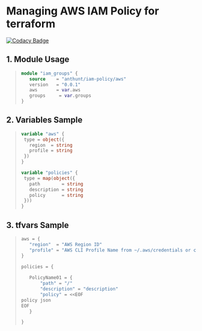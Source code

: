 # Managing AWS IAM Policy for terraform

[![Codacy Badge](https://api.codacy.com/project/badge/Grade/ed8e75d3a1194763b8a67582bbe3495b)](https://app.codacy.com/gh/anthunt/terraform-aws-iam-policy?utm_source=github.com&utm_medium=referral&utm_content=anthunt/terraform-aws-iam-policy&utm_campaign=Badge_Grade)

## 1. Module Usage
> ```terraform
> module "iam_groups" {
>    source    = "anthunt/iam-policy/aws"
>    version   = "0.0.1"
>    aws       = var.aws
>    groups     = var.groups
>}

## 2. Variables Sample
> ```terraform
> variable "aws" {
>  type = object({
>    region  = string
>    profile = string
>  })
>}
>
>variable "policies" {
>  type = map(object({
>    path        = string
>    description = string
>    policy      = string
>  }))
>}
> ````

## 3. tfvars Sample
> ```terraform
> aws = {
>    "region"  = "AWS Region ID"
>    "profile" = "AWS CLI Profile Name from ~/.aws/credentials or config"
> }
>
> policies = {
>    
>    PolicyName01 = {
>        "path" = "/"
>        "description" = "description"
>        "policy" = <<EOF
> policy json
> EOF
>    }
>
> }
> ```